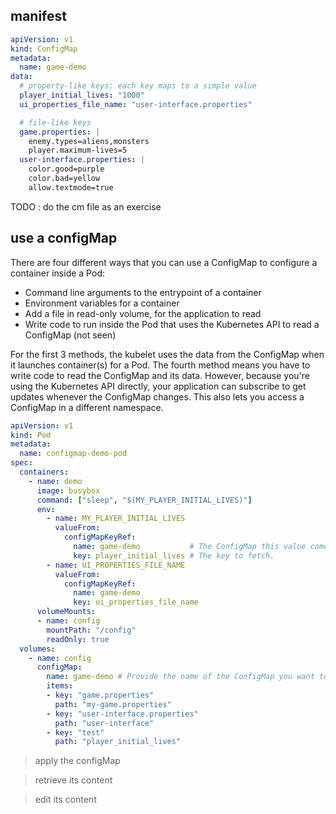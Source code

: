 ## manifest

```yaml
apiVersion: v1
kind: ConfigMap
metadata:
  name: game-demo
data:
  # property-like keys; each key maps to a simple value
  player_initial_lives: "1000"
  ui_properties_file_name: "user-interface.properties"

  # file-like keys
  game.properties: |
    enemy.types=aliens,monsters
    player.maximum-lives=5
  user-interface.properties: |
    color.good=purple
    color.bad=yellow
    allow.textmode=true
```

TODO : do the cm file as an exercise

## use a configMap
There are four different ways that you can use a ConfigMap to configure a container inside a Pod:

- Command line arguments to the entrypoint of a container
- Environment variables for a container
- Add a file in read-only volume, for the application to read
- Write code to run inside the Pod that uses the Kubernetes API to read a ConfigMap (not seen)

For the first 3 methods, the kubelet uses the data from the ConfigMap when it launches container(s) for a Pod.
The fourth method means you have to write code to read the ConfigMap and its data. 
However, because you're using the Kubernetes API directly, your application can subscribe to get updates whenever the ConfigMap changes. This also lets you access a ConfigMap in a different namespace.

```yaml
apiVersion: v1
kind: Pod
metadata:
  name: configmap-demo-pod
spec:
  containers:
    - name: demo
      image: busybox
      command: ["sleep", "$(MY_PLAYER_INITIAL_LIVES)"]
      env:
        - name: MY_PLAYER_INITIAL_LIVES 
          valueFrom:
            configMapKeyRef:
              name: game-demo           # The ConfigMap this value comes from.
              key: player_initial_lives # The key to fetch.
        - name: UI_PROPERTIES_FILE_NAME
          valueFrom:
            configMapKeyRef:
              name: game-demo
              key: ui_properties_file_name
      volumeMounts:
      - name: config
        mountPath: "/config"
        readOnly: true
  volumes:
    - name: config
      configMap:
        name: game-demo # Provide the name of the ConfigMap you want to mount.
        items:
        - key: "game.properties"
          path: "my-game.properties" 
        - key: "user-interface.properties"
          path: "user-interface"
        - key: "test"
          path: "player_initial_lives"
```


> apply the configMap 

> retrieve its content

> edit its content
